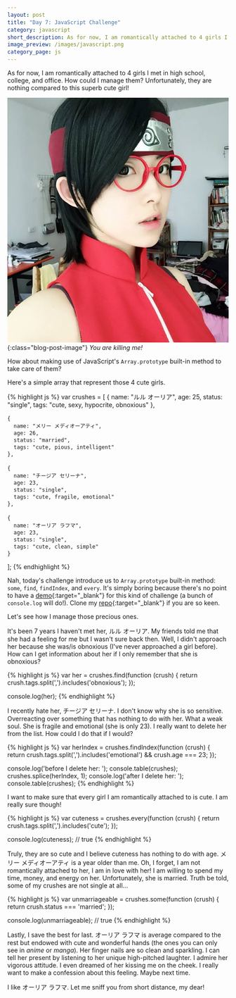 ```yaml
---
layout: post
title: "Day 7: JavaScript Challenge"
category: javascript
short_description: As for now, I am romantically attached to 4 girls I met in high school, college, and office. How could I manage them?
image_preview: /images/javascript.png
category_page: js
---
```


As for now, I am romantically attached to 4 girls I met in
high school, college, and office. How could I manage them? Unfortunately,
they are nothing compared to this superb cute girl!

![kawai pisaaaan!](/images/kawai.jpg){:class="blog-post-image"}
<em class="description">You are killing me!</em>

How about making use of JavaScript's `Array.prototype` built-in method to take
care of them?

Here's a simple array that represent those 4 cute girls.

{% highlight js %}
  var crushes = [
    {
      name: "ルル オーリア",
      age: 25,
      status: "single",
      tags: "cute, sexy, hypocrite, obnoxious"
    },

    {
      name: "メリー メディオーアティ",
      age: 26,
      status: "married",
      tags: "cute, pious, intelligent"
    },

    {
      name: "チージア セリーナ",
      age: 23,
      status: "single",
      tags: "cute, fragile, emotional"
    },

    {
      name: "オーリア ラフマ",
      age: 23,
      status: "single",
      tags: "cute, clean, simple"
    }
  ];
{% endhighlight %}

Nah, today's challenge introduce us to `Array.prototype` built-in method:
`some`, `find`, `findIndex`, and `every`. It's simply boring because there's
no point to have a [demo](/demo_day7){:target="_blank"}
for this kind of challenge (a bunch of `console.log` will do!). Clone my
[repo](https://github.com/miayam/js30){:target="_blank"} if you are so keen.

Let's see how I manage those precious ones.

It's been 7 years I haven't met her, ルル オーリア. My friends told me that
she had a feeling for me but I wasn't sure back then. Well, I didn't approach
her because she was/is obnoxious (I've never approached a girl before). How can
I get information about her if I only remember that she is obnoxious?

{% highlight js %}
  var her = crushes.find(function (crush) {
    return crush.tags.split(',').includes('obnoxious');
  });

  console.log(her);
{% endhighlight %}

I recently hate her, チージア セリーナ. I don't know why she is so sensitive.
Overreacting over something that has nothing to do with her. What a weak soul.
She is fragile and emotional (she is only 23). I really want to delete her from
the list. How could I do that if I would?

{% highlight js %}
  var herIndex = crushes.findIndex(function (crush) {
    return crush.tags.split(',').includes('emotional') && crush.age === 23;
  });

  console.log('before I delete her: ');
  console.table(crushes);
  crushes.splice(herIndex, 1);
  console.log('after I delete her: ');
  console.table(crushes);
{% endhighlight %}

I want to make sure that every girl I am romantically attached to is cute.
I am really sure though!

{% highlight js %}
  var cuteness = crushes.every(function (crush) {
    return crush.tags.split(',').includes('cute');
  });

  console.log(cuteness); // true
{% endhighlight %}

Truly, they are so cute and I believe cuteness has nothing to do with age.
メリー メディオーアティ is a year older than me. Oh, I forget, I am not
romantically attached to her, I am in love with her! I am willing to spend
my time, money, and energy on her. Unfortunately, she is married. Truth be told,
some of my crushes are not single at all...

{% highlight js %}
  var unmarriageable = crushes.some(function (crush) {
    return crush.status === 'married';
  });

  console.log(unmarriageable); // true
{% endhighlight %}

Lastly, I save the best for last. オーリア ラフマ is average compared to the rest
but endowed with cute and wonderful hands (the ones you can only see in
*anime* or *manga*). Her finger nails are so clean and sparkling. I can tell
her present by listening to her unique high-pitched laughter. I admire her
vigorous attitude. I even dreamed of her kissing me on the cheek. I really
want to make a confession about this feeling. Maybe next time.

I like オーリア ラフマ. Let me sniff you from short distance, my dear!
